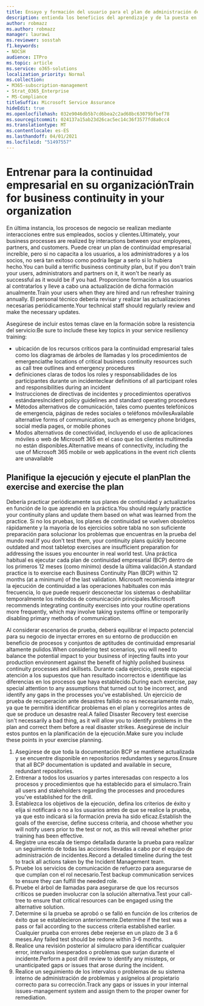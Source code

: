 ```yaml
---
title: Ensayo y formación del usuario para el plan de administración de la continuidad empresarial de Enterprise
description: entienda los beneficios del aprendizaje y de la puesta en práctica de forma regular de su plan de continuidad empresarial.
author: robmazz
ms.author: robmazz
manager: laurawi
ms.reviewer: sosstah
f1.keywords:
- NOCSH
audience: ITPro
ms.topic: article
ms.service: o365-solutions
localization_priority: Normal
ms.collection:
- M365-subscription-management
- Strat_O365_Enterprise
- MS-Compliance
titleSuffix: Microsoft Service Assurance
hideEdit: true
ms.openlocfilehash: 032e9046db5b7cd6bea2c2ad68bc63079bfbef78
ms.sourcegitcommit: 024137a15ab23d26cac5ec14c36f3577fd8a0cc4
ms.translationtype: MT
ms.contentlocale: es-ES
ms.lasthandoff: 04/01/2021
ms.locfileid: "51497557"
---
```

# <a name="train-for-business-continuity-in-your-organization"></a><span data-ttu-id="bffaa-103">Entrenar para la continuidad empresarial en su organización</span><span class="sxs-lookup"><span data-stu-id="bffaa-103">Train for business continuity in your organization</span></span>

<span data-ttu-id="bffaa-104">En última instancia, los procesos de negocio se realizan mediante interacciones entre sus empleados, socios y clientes.</span><span class="sxs-lookup"><span data-stu-id="bffaa-104">Ultimately, your business processes are realized by interactions between your employees, partners, and customers.</span></span> <span data-ttu-id="bffaa-105">Puede crear un plan de continuidad empresarial increíble, pero si no capacita a los usuarios, a los administradores y a los socios, no será tan exitoso como podría llegar a serlo si lo hubiera hecho.</span><span class="sxs-lookup"><span data-stu-id="bffaa-105">You can build a terrific business continuity plan, but if you don't train your users, administrators and partners on it, it won't be nearly as successful as it would be if you had.</span></span> <span data-ttu-id="bffaa-106">Proporcione formación a los usuarios al contratarlos y lleve a cabo una actualización de dicha formación anualmente.</span><span class="sxs-lookup"><span data-stu-id="bffaa-106">Train your users when they are hired and run refresher training annually.</span></span> <span data-ttu-id="bffaa-107">El personal técnico debería revisar y realizar las actualizaciones necesarias periódicamente.</span><span class="sxs-lookup"><span data-stu-id="bffaa-107">Your technical staff should regularly review and make the necessary updates.</span></span>

<span data-ttu-id="bffaa-108">Asegúrese de incluir estos temas clave en la formación sobre la resistencia del servicio:</span><span class="sxs-lookup"><span data-stu-id="bffaa-108">Be sure to include these key topics in your service resiliency training:</span></span>

- <span data-ttu-id="bffaa-109">ubicación de los recursos críticos para la continuidad empresarial tales como los diagramas de árboles de llamadas y los procedimientos de emergencia</span><span class="sxs-lookup"><span data-stu-id="bffaa-109">the locations of critical business continuity resources such as call tree outlines and emergency procedures</span></span>
- <span data-ttu-id="bffaa-110">definiciones claras de todos los roles y responsabilidades de los participantes durante un incidente</span><span class="sxs-lookup"><span data-stu-id="bffaa-110">clear definitions of all participant roles and responsibilities during an incident</span></span>
- <span data-ttu-id="bffaa-111">Instrucciones de directivas de incidentes y procedimientos operativos estándares</span><span class="sxs-lookup"><span data-stu-id="bffaa-111">Incident policy guidelines and standard operating procedures</span></span>
- <span data-ttu-id="bffaa-112">Métodos alternativos de comunicación, tales como puentes telefónicos de emergencia, páginas de redes sociales o teléfonos móviles</span><span class="sxs-lookup"><span data-stu-id="bffaa-112">Available alternative forms of communication, such as emergency phone bridges, social media pages, or mobile phones</span></span>
- <span data-ttu-id="bffaa-113">Modos alternativos de conectividad, incluyendo el uso de aplicaciones móviles o web de Microsoft 365 en el caso que los clientes multimedia no están disponibles.</span><span class="sxs-lookup"><span data-stu-id="bffaa-113">Alternative means of connectivity, including the use of Microsoft 365 mobile or web applications in the event rich clients are unavailable</span></span>

## <a name="plan-the-exercise-and-exercise-the-plan"></a><span data-ttu-id="bffaa-114">Planifique la ejecución y ejecute el plan</span><span class="sxs-lookup"><span data-stu-id="bffaa-114">Plan the exercise and exercise the plan</span></span>

<span data-ttu-id="bffaa-115">Debería practicar periódicamente sus planes de continuidad y actualizarlos en función de lo que aprendió en la práctica.</span><span class="sxs-lookup"><span data-stu-id="bffaa-115">You should regularly practice your continuity plans and update them based on what was learned from the practice.</span></span> <span data-ttu-id="bffaa-116">Si no los pruebas, los planes de continuidad se vuelven obsoletos rápidamente y la mayoría de los ejercicios sobre tabla no son suficiente preparación para solucionar los problemas que encuentras en la prueba del mundo real.</span><span class="sxs-lookup"><span data-stu-id="bffaa-116">If you don't test them, your continuity plans quickly become outdated and most tabletop exercises are insufficient preparation for addressing the issues you encounter in real world test.</span></span> <span data-ttu-id="bffaa-117">Una práctica habitual es ejecutar cada plan de continuidad empresarial (BCP) dentro de los primeros 12 meses (como mínimo) desde la última validación.</span><span class="sxs-lookup"><span data-stu-id="bffaa-117">A standard practice is to exercise each Business Continuity Plan (BCP) within 12 months (at a minimum) of the last validation.</span></span> <span data-ttu-id="bffaa-118">Microsoft recomienda integrar la ejecución de continuidad a las operaciones habituales con más frecuencia, lo que puede requerir desconectar los sistemas o deshabilitar temporalmente los métodos de comunicación principales.</span><span class="sxs-lookup"><span data-stu-id="bffaa-118">Microsoft recommends integrating continuity exercises into your routine operations more frequently, which may involve taking systems offline or temporarily disabling primary methods of communication.</span></span>  

<span data-ttu-id="bffaa-119">Al considerar escenarios de prueba, deberá equilibrar el impacto potencial para su negocio de inyectar errores en su entorno de producción en beneficio de procesos y conjuntos de aptitudes de continuidad empresarial altamente pulidos.</span><span class="sxs-lookup"><span data-stu-id="bffaa-119">When considering test scenarios, you will need to balance the potential impact to your business of injecting faults into your production environment against the benefit of highly polished business continuity processes and skillsets.</span></span>
<span data-ttu-id="bffaa-120">Durante cada ejercicio, preste especial atención a los supuestos que han resultado incorrectos e identifique las diferencias en los procesos que haya establecido.</span><span class="sxs-lookup"><span data-stu-id="bffaa-120">During each exercise, pay special attention to any assumptions that turned out to be incorrect, and identify any gaps in the processes you've established.</span></span> <span data-ttu-id="bffaa-121">Un ejercicio de prueba de recuperación ante desastres fallido no es necesariamente malo, ya que te permitirá identificar problemas en el plan y corregirlos antes de que se produce un desastre real.</span><span class="sxs-lookup"><span data-stu-id="bffaa-121">A failed Disaster Recovery test exercise isn't necessarily a bad thing, as it will allow you to identify problems in the plan and correct them before a real disaster strikes.</span></span> <span data-ttu-id="bffaa-122">Asegúrese de incluir estos puntos en la planificación de la ejecución.</span><span class="sxs-lookup"><span data-stu-id="bffaa-122">Make sure you include these points in your exercise planning.</span></span>

1. <span data-ttu-id="bffaa-123">Asegúrese de que toda la documentación BCP se mantiene actualizada y se encuentre disponible en repositorios redundantes y seguros.</span><span class="sxs-lookup"><span data-stu-id="bffaa-123">Ensure that all BCP documentation is updated and available in secure, redundant repositories.</span></span>
2. <span data-ttu-id="bffaa-124">Entrenar a todos los usuarios y partes interesadas con respecto a los procesos y procedimientos que ha establecido para el simulacro.</span><span class="sxs-lookup"><span data-stu-id="bffaa-124">Train all users and stakeholders regarding the processes and procedures you've established for the drill.</span></span>
3. <span data-ttu-id="bffaa-125">Establezca los objetivos de la ejecución, defina los criterios de éxito y elija si notificará o no a los usuarios antes de que se realice la prueba, ya que esto indicará si la formación previa ha sido eficaz.</span><span class="sxs-lookup"><span data-stu-id="bffaa-125">Establish the goals of the exercise, define success criteria, and choose whether you will notify users prior to the test or not, as this will reveal whether prior training has been effective.</span></span>
4. <span data-ttu-id="bffaa-126">Registre una escala de tiempo detallada durante la prueba para realizar un seguimiento de todas las acciones llevadas a cabo por el equipo de administración de incidentes.</span><span class="sxs-lookup"><span data-stu-id="bffaa-126">Record a detailed timeline during the test to track all actions taken by the Incident Management team.</span></span>
5. <span data-ttu-id="bffaa-127">Pruebe los servicios de comunicación de refuerzo para asegurarse de que cumplan con el rol necesario.</span><span class="sxs-lookup"><span data-stu-id="bffaa-127">Test backup communication services to ensure they can fulfill the needed role.</span></span>
6. <span data-ttu-id="bffaa-128">Pruebe el árbol de llamadas para asegurarse de que los recursos críticos se pueden involucrar con la solución alternativa.</span><span class="sxs-lookup"><span data-stu-id="bffaa-128">Test your call-tree to ensure that critical resources can be engaged using the alternative solution.</span></span>
7. <span data-ttu-id="bffaa-129">Determine si la prueba se aprobó o se falló en función de los criterios de éxito que se establecieron anteriormente.</span><span class="sxs-lookup"><span data-stu-id="bffaa-129">Determine if the test was a pass or fail according to the success criteria established earlier.</span></span> <span data-ttu-id="bffaa-130">Cualquier prueba con errores debe reejerse en un plazo de 3 a 6 meses.</span><span class="sxs-lookup"><span data-stu-id="bffaa-130">Any failed test should be redone within 3-6 months.</span></span>
8. <span data-ttu-id="bffaa-131">Realice una revisión posterior al simulacro para identificar cualquier error, intervalos inesperados o problemas que surjan durante el incidente.</span><span class="sxs-lookup"><span data-stu-id="bffaa-131">Perform a post drill review to identify any missteps, or unanticipated gaps or issues that arose during the incident.</span></span>
9. <span data-ttu-id="bffaa-132">Realice un seguimiento de los intervalos o problemas de su sistema interno de administración de problemas y asígnelos al propietario correcto para su corrección.</span><span class="sxs-lookup"><span data-stu-id="bffaa-132">Track any gaps or issues in your internal issues-management system and assign them to the proper owner for remediation.</span></span>

